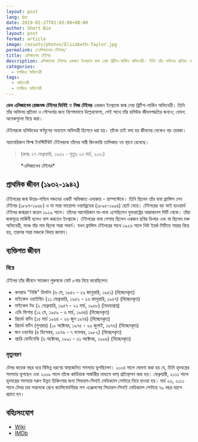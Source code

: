 ```yaml
---
layout: post
lang: bn
date: 2019-02-27T01:03:09+00:00
author: Short Bio
layout: post
format: article
image: /assets/photos/Elizabeth-Taylor.jpg
permalink: /এলিজাবেথ-টেইলর/
title: এলিজাবেথ টেইলর
description: এলিজাবেথ টেইলর একজন ইংল্যান্ডে জন্ম নেয়া ব্রিটিশ-মার্কিন অভিনেত্রী। তিনি তাঁর অভিনয় প্রতিভা ও সৌন্দর্যের জন্য বিশেষভাবে উল্লেখযোগ্য। 
categories:
  - চলচ্চিত্র অভিনেত্রী
tags:
  - অভিনেত্রী
  - চলচ্চিত্র অভিনেত্রী
---
```


__ডেম এলিজাবেথ রোজমন্ড টেইলর ডিবিই__ বা **লিজ টেইলর** একজন ইংল্যান্ডে জন্ম নেয়া ব্রিটিশ-মার্কিন অভিনেত্রী। তিনি তাঁর অভিনয় প্রতিভা ও সৌন্দর্যের জন্য বিশেষভাবে উল্লেখযোগ্য, সেই সাথে তাঁর হলিউড জীবনপদ্ধতির জন্যও; যেমন: অনেকগুলো বিয়ে করা। 

টেইলরকে হলিউডের স্বর্ণযুগের অন্যতম অভিনত্রী হিসেবে ধরা হয়। তাঁকে তাই বলা হয় জীবনের থেকেও বড় তারকা।

অ্যামেরিকান ফিল্ম ইনস্টিটিউট টেইলরকে তাঁদের নারী কিংবদন্তি তালিকায় ৭ম স্থানে রেখেছে।

> (জন্মঃ ২৭ ফেব্রুয়ারি, ১৯৩২ - মৃত্যুঃ ২৩ মার্চ, ২০১১)

<figure>
<amp-img src="https://short-biography.com/wp-content/uploads/elizabeth-taylor/Elizabeth-Taylor.jpg" alt="এলিজাবেথ টেইলর" width="600" height="600" layout="responsive">
</amp-img>
<figcaption>*এলিজাবেথ টেইলর* 
</figcaption>
</figure>


## প্রাথমিক জীবন (১৯৩২-১৯৪২)

টেইলরের জন্ম উত্তর-পশ্চিম লন্ডনের একটি অভিজাত এলাকায় - হ্যাম্পস্টেডে। তিনি ছিলেন তাঁর বাবা ফ্রান্সিস লেন টেইলর (১৮৯৭-১৯৬৮) ও মা সারা ভায়োলা ওয়ার্মব্রডের (১৮৯৫-১৯৯৪) ছোট মেয়ে। টেইলরের বড় ভাই হাওয়ার্ড টেইলর জন্মগ্রহণ করেন ১৯২৯ সালে। তাঁদের আমেরিকান মা-বাবা এসেছিলেন যুক্তরাষ্ট্রের আরাকানস সিটি থেকে। তাঁরা জন্মসূত্রে মার্কিনী হলেও বাস করতেন ইংল্যান্ডে। টেইলরের বাবা পেশায় ছিলেন একজন ছবির ডিলার এবং মা ছিলেন মঞ্চ অভিনেত্রী, মঞ্চে যাঁর নাম ছিলো সারা সদার্ন। যখন ফ্রান্সিস টেইলরের সাথে ১৯২৬ সালে নিউ ইয়র্ক সিটিতে সারার বিয়ে হয়, তারপর সারা মঞ্চকে বিদায় জানান।

## ব্যক্তিগত জীবন

### বিয়ে

টেইলর তাঁর জীবনে সাতজন পুরুষকে মোট ৮বার বিয়ে করেছিলেন:


* কনরাড "নিকি" হিলটন (৬ মে, ১৯৫০ - ২৯ জানুয়ারি, ১৯৫১) (বিচ্ছেদকৃত)
* মাইকেল ওয়াইল্ডিং (২১ ফেব্রুয়ারি, ১৯৫২ - ২৬ জানুয়ারি, ১৯৫৭) (বিচ্ছেদকৃত)
* মাইকেল টড (২ ফেব্রুয়ারি, ১৯৫৭ - ২২ মার্চ, ১৯৫৮) (বৈধব্যপ্রাপ্ত)
* এডি ফিশার (১২ মে, ১৯৫৯ - ৬ মার্চ, ১৯৬৪) (বিচ্ছেদকৃত)
* রিচার্ড বার্টন (১৫ মার্চ ১৯৬৪ - ২৬ জুন ১৯৭৪) (বিচ্ছেদকৃত)
* রিচার্ড বার্টন (পুনরায়) (১০ অক্টোবর, ১৯৭৫ - ২৯ জুলাই, ১৯৭৬) (বিচ্ছেদকৃত)
* জন ওয়ার্নার (৪ ডিসেম্বর, ১৯৭৬ - ৭ নভেম্বর, ১৯৮২) (বিচ্ছেদকৃত)
* ল্যারি ফোর্টনেস্কি (৬ অক্টোবর, ১৯৯১ - ৩১ অক্টোবর, ১৯৯৬) (বিচ্ছেদকৃত)

### মৃত্যুবরণ
টেলর কয়েক বছর ধরে বিভিন্ন ধরণের স্বাস্থ্যজনিত সমস্যায় ভুগছিলেন। ২০০৪ সালে ঘোষণা করা হয় যে, তিনি হৃদযন্ত্রের সমস্যায় ভুগছেন এবং ২০০৯ সালে তাঁকে কার্ডিয়াক সার্জারীর মাধ্যমে ভাল্ব প্রতিস্থাপন করা হয়। ফেব্রুয়ারী, ২০১১ সালে হৃদযন্ত্রের সমস্যার দরুন উন্নত চিকিৎসার জন্য সিডারস-সিনাই মেডিক্যাল সেন্টারে নিয়ে যাওয়া হয়। মার্চ ২৩, ২০১১ সালে টেলর চার সন্তানকে রেখে ক্যালিফোর্নিয়ার লস এঞ্জেলসের সিডারস-সিনাই মেডিক্যাল সেন্টারে ৭৯ বছর বয়সে প্রয়াত হন।

## বহিঃসংযোগ

* [Wiki][wiki-link] 
* [IMDb][imdb-link]

[wiki-link]: https://en.wikipedia.org/wiki/Elizabeth_Taylor
[imdb-link]: http://www.imdb.com/name/nm0000072/

